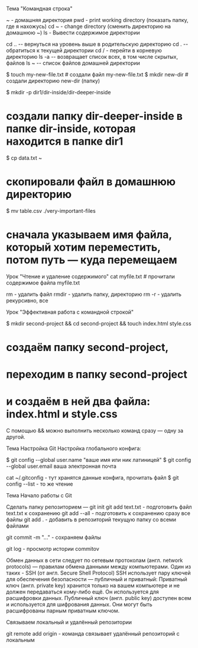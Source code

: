 Тема "Командная строка"

~ - домашняя директория
pwd - print working directory (показать папку, где я нахожусь)
cd ~ - change directory (сменить директорию на домашнюю ~)
ls - Вывести содержимое директории 

cd .. -- вернуться на уровень выше в родительскую директорию
cd . -- обратиться к текущей  директории
cd / - перейти в корневую директорию
ls -a -- возвращает список всех, в том числе скрытых, файлов
ls ~ -- список файлов домашней директории


$ touch my-new-file.txt # создали файл my-new-file.txt 
$ mkdir new-dir # создали директорию new-dir (папку)

$ mkdir -p dir1/dir-inside/dir-deeper-inside
# создали папку dir-deeper-inside в папке dir-inside, которая находится в папке dir1


$ cp data.txt ~
# скопировали файл в домашнюю директорию

$ mv table.csv ./very-important-files
# сначала указываем имя файла, который хотим переместить, потом путь — куда перемещаем 


Урок "Чтение и удаление содержимого"
cat myfile.txt # прочитали содержимое файла myfile.txt

rm - удалить файл
rmdir - удалить папку, директорию 
rm -r - удалить рекурсивно, все

Урок "Эффективная работа с командной строкой"

$ mkdir second-project && cd second-project && touch index.html style.css
# создаём папку second-project,
# переходим в папку second-project
# и создаём в ней два файла: index.html и style.css

С помощью && можно выполнить несколько команд сразу — одну за другой.

Тема Настройка Git
Настройка глобального конфига:

$ git config --global user.name "ваше имя или ник латиницей" 
$ git config --global user.email ваша электронная почта

cat ~/.gitconfig - тут хранятся данные конфига, прочитать файл 
$ git config --list - то же чтение 

Тема Начало работы с Git 

Сделать папку репозиторием — git init
git add text.txt - подготовить файл text.txt к сохранению
git add --all - подготовить к сохранению сразу все файлы
git add . - добавить в репозиторий текущую папку со всеми файлами

git commit -m "..." - сохраняем файлы

git log - просмотр истории commitov

Обмен данных в сети следует по 
сетевым протоколам (англ. network protocols) — 
правилам обмена данными между компьютерами.
Один из таких - SSH (от англ. Secure Shell Protocol)
SSH использует пару ключей для обеспечения безопасности — публичный и приватный: 
Приватный ключ (англ. private key) хранится только на вашем компьютере и не должен передаваться кому-либо ещё. Он используется для расшифровки данных.
Публичный ключ (англ. public key) доступен всем и используется для шифрования данных. Они могут быть расшифрованы парным приватным ключом.


Связываем локальный и удалённый репозитории

git remote add origin <SSH link> - команда связывает удалённый репозиторий с локальным